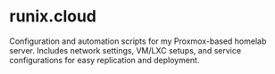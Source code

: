 # runix.cloud
Configuration and automation scripts for my Proxmox-based homelab server. Includes network settings, VM/LXC setups, and service configurations for easy replication and deployment.
